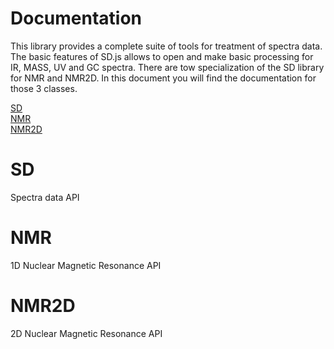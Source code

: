  # Documentation
 
 This library provides a complete suite of tools for treatment of spectra data. The basic features of SD.js allows to open and 
 make basic processing for IR, MASS, UV and GC spectra. 
 There are tow specialization of the SD library for NMR and NMR2D. In this document you will find the documentation for those 3 classes.
 
[SD](#SD)  
[NMR](#NMR)  
[NMR2D](#NMR2D)
 
 # SD
 
 Spectra data API
 
 # NMR 
 
 1D Nuclear Magnetic Resonance API
 
 # NMR2D 
 
 2D Nuclear Magnetic Resonance API
